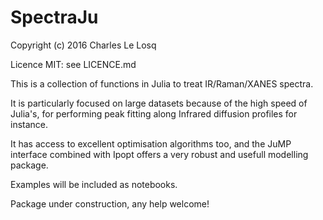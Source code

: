 # SpectraJu

Copyright (c) 2016 Charles Le Losq

Licence MIT: see LICENCE.md

This is a collection of functions in Julia to treat IR/Raman/XANES spectra.

It is particularly focused on large datasets because of the high speed of Julia's, for performing peak fitting along Infrared diffusion profiles for instance.

It has access to excellent optimisation algorithms too, and the JuMP interface combined with Ipopt offers a very robust and usefull modelling package.

Examples will be included as notebooks.

Package under construction, any help welcome!




